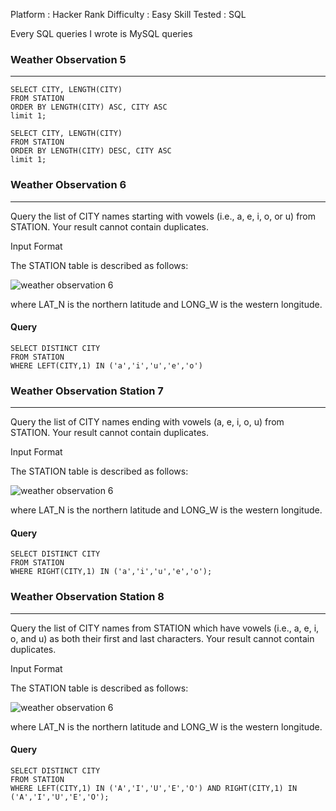 Platform : Hacker Rank
Difficulty : Easy
Skill Tested : SQL

Every SQL queries I wrote is MySQL queries

### Weather Observation 5
---
```
SELECT CITY, LENGTH(CITY)
FROM STATION 
ORDER BY LENGTH(CITY) ASC, CITY ASC
limit 1;

SELECT CITY, LENGTH(CITY)
FROM STATION 
ORDER BY LENGTH(CITY) DESC, CITY ASC
limit 1;
```

### Weather Observation 6
---
Query the list of CITY names starting with vowels (i.e., a, e, i, o, or u) from STATION. Your result cannot contain duplicates.

Input Format

The STATION table is described as follows:

![weather observation 6](https://github.com/anaswick/my_portfolio/assets/24541471/d157be95-6f29-4413-858b-b2b66ef0dea9)

where LAT_N is the northern latitude and LONG_W is the western longitude.

#### Query

```
SELECT DISTINCT CITY
FROM STATION
WHERE LEFT(CITY,1) IN ('a','i','u','e','o')
```


### Weather Observation Station 7
---
Query the list of CITY names ending with vowels (a, e, i, o, u) from STATION. Your result cannot contain duplicates.

Input Format

The STATION table is described as follows:

![weather observation 6](https://github.com/anaswick/my_portfolio/assets/24541471/d157be95-6f29-4413-858b-b2b66ef0dea9)

where LAT_N is the northern latitude and LONG_W is the western longitude.

#### Query
```
SELECT DISTINCT CITY
FROM STATION
WHERE RIGHT(CITY,1) IN ('a','i','u','e','o');
```

### Weather Observation Station 8
---
Query the list of CITY names from STATION which have vowels (i.e., a, e, i, o, and u) as both their first and last characters. Your result cannot contain duplicates.

Input Format

The STATION table is described as follows:

![weather observation 6](https://github.com/anaswick/my_portfolio/assets/24541471/d157be95-6f29-4413-858b-b2b66ef0dea9)

where LAT_N is the northern latitude and LONG_W is the western longitude.

#### Query
```
SELECT DISTINCT CITY
FROM STATION
WHERE LEFT(CITY,1) IN ('A','I','U','E','O') AND RIGHT(CITY,1) IN ('A','I','U','E','O');
```


